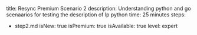 title: Resync Premium Scenario 2
description: Understanding python and go scenaarios for testing the description of lp python
time: 25 minutes
steps:
  - step2.md
isNew: true
isPremium: true
isAvailable: true
level: expert

